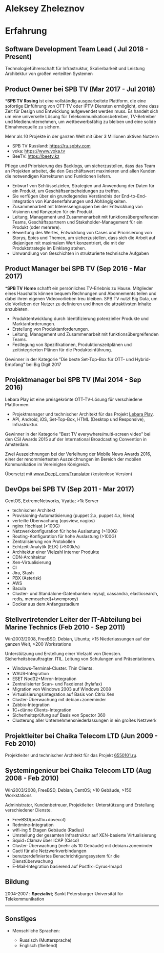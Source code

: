 Aleksey Zheleznov 
============

# Erfahrung

## Software Development Team Lead ( Jul 2018 - Present)

Technologieführerschaft für Infrastruktur, Skalierbarkeit und Leistung
Architektur von großen verteilten Systemen

## Product Owner bei SPB TV (Mar 2017 - Jul 2018)

***SPB TV Rosing** ist eine vollständig ausgearbeitete Plattform, die eine sofortige Einführung von OTT-TV oder IPTV-Diensten ermöglicht, ohne dass Zeit für Design und Entwicklung aufgewendet werden muss. Es handelt sich um eine universelle Lösung für Telekommunikationsbetreiber, TV-Betreiber und Medienunternehmen, um wettbewerbsfähig zu bleiben und eine solide Einnahmequelle zu sichern.

Mehr als 10 Projekte in der ganzen Welt mit über 3 Millionen aktiven Nutzern

- SPB TV Russland: https://ru.spbtv.com
- voka: https://www.voka.tv
- BeeTV: https://beetv.kz

Pflege und Priorisierung des Backlogs, um sicherzustellen, dass das Team an Projekten arbeitet, die den Geschäftswert maximieren und allen Kunden die notwendigen Korrekturen und Funktionen liefern.

* Entwurf von Schlüsselzielen, Strategien und Anwendung der Daten für ein Produkt, um Geschäftsentscheidungen zu treffen.
* Sie verfügen über ein grundlegendes Verständnis der End-to-End-Integration von Kundenerfahrungen und Abhängigkeiten.
* Zusammenarbeit mit Interessengruppen bei der Entwicklung von Visionen und Konzepten für ein Produkt.
* Leitung, Management und Zusammenarbeit mit funktionsübergreifenden Teams, Geschäftspartnern und Stakeholder-Management für ein Produkt (oder mehrere).
* Bewertung des Wertes, Entwicklung von Cases und Priorisierung von Storys, Epics und Themen, um sicherzustellen, dass sich die Arbeit auf diejenigen mit maximalem Wert konzentriert, die mit der Produktstrategie im Einklang stehen.
* Umwandlung von Geschichten in strukturierte technische Aufgaben

## Product Manager bei SPB TV (Sep 2016 - Mar 2017)

***SPB TV Home** schafft ein persönliches TV-Erlebnis zu Hause. Mitglieder eines Haushalts können bequem Rechnungen und Abonnements teilen und dabei ihren eigenen Videovorlieben treu bleiben. SPB TV nutzt Big Data, um die Vorlieben der Nutzer zu definieren und ihnen die attraktivsten Inhalte anzubieten.

* Produktentwicklung durch Identifizierung potenzieller Produkte und Marktanforderungen.
* Erstellung von Produktanforderungen.
* Leitung, Management und Zusammenarbeit mit funktionsübergreifenden Teams.
* Festlegung von Spezifikationen, Produktionszeitplänen und zeitintegrierten Plänen für die Produkteinführung.

Gewinner in der Kategorie "Die beste Set-Top-Box für OTT- und Hybrid-Empfang" bei Big Digit 2017

## Projektmanager bei SPB TV (Mai 2014 - Sep 2016)

Lebara Play ist eine preisgekrönte OTT-TV-Lösung für verschiedene Plattformen.

* Projektmanager und technischer Architekt für das Projekt [Lebara Play](http://play.lebara.com).
* API, Android, iOS, Set-Top-Box, HTML (Desktop und Responsive), Infrastruktur.

Gewinner in der Kategorie "Best TV everywhere/multi-screen video" bei den CSI Awards 2015 auf der International Broadcasting Convention in Amsterdam. 

Zwei Auszeichnungen bei der Verleihung der Mobile News Awards 2016, einer der renommiertesten Auszeichnungen im Bereich der mobilen Kommunikation im Vereinigten Königreich. 

Übersetzt mit www.DeepL.com/Translator (kostenlose Version)

## DevOps bei SPB TV (Sep 2011 - Mar 2017)

CentOS, ExtremeNetworks, Vyatta; >1k Server

* technischer Architekt
* Provisioning-Automatisierung (puppet 2.x, puppet 4.x, hiera)
* verteilte Überwachung (opsview, nagios)
* nginx Hochlast (>100G)
* Netzwerkkonfiguration für hohe Auslastung (>100G)
* Routing-Konfiguration für hohe Auslastung (>100G)
* Zentralisierung von Protokollen
* Echtzeit-Analytik (ELK) (>500k/s)
* Architektur einer Vielzahl interner Produkte
* CDN-Architektur
* Xen-Virtualisierung
* CI
* Jira, Stash
* PBX (Asterisk)
* AWS
* Bacula
* Cluster- und Standalone-Datenbanken: mysql, cassandra, elasticsearch, redis, memcached(+twemproxy)
* Docker aus dem Anfangsstadium


## Stellvertretender Leiter der IT-Abteilung bei Marine Technics (Feb 2010 - Sep 2011)

Win2003/2008, FreeBSD, Debian, Ubuntu; >15 Niederlassungen auf der ganzen Welt, >200 Workstations

Unterstützung und Erstellung einer Vielzahl von Diensten. Sicherheitsbeauftragter. ITIL. Leitung von Schulungen und Präsentationen.

* Windows-Terminal-Cluster. Thin Clients.
* WSUS-Integration
* ESET Nod32+Mirror-Integration
* Zentralisierter Scan- und Faxdienst (hylafax)
* Migration von Windows 2003 auf Windows 2008
* Virtualisierungsintegration auf Basis von Citrix Xen
* Cluster-Überwachung mit debian+zoneminder
* Zabbix-Integration
* 1C+dünne Clients-Integration
* Sicherheitsprüfung auf Basis von Spector 360
* Clusterung aller Unternehmensniederlassungen in ein großes Netzwerk


## Projektleiter bei Chaika Telecom LTD (Jun 2009 - Feb 2010)

Projektleiter und technischer Architekt für das Projekt [6550101.ru](http://6550101.ru).


## Systemingenieur bei Chaika Telecom LTD (Aug 2008 - Feb 2010)

Win2003/2008, FreeBSD, Debian, CentOS; >10 Gebäude, >150 Workstations

Administrator, Kundenbetreuer, Projektleiter: Unterstützung und Erstellung verschiedener Dienste.

* FreeBSD(postfix+dovecot)
* Redmine-Integration
* wifi-ing 5 Etagen Gebäude (Radius)
* Umstellung der gesamten Infrastruktur auf XEN-basierte Virtualisierung
* Squid+Clamav über ICAP (Cisco)
* Cluster-Überwachung (mehr als 10 Gebäude) mit debian+zoneminder
* Cacti für alle Netzwerkverbindungen
* benutzerdefiniertes Benachrichtigungssystem für die Dienstüberwachung
* E-Mail-Integration basierend auf Postfix+Cyrus-Imapd

Bildung
---------

2004-2007
:   **Spezialist**; Sankt Petersburger Universität für Telekommunikation



---------------------------------------

Sonstiges
---------


* Menschliche Sprachen:

     * Russisch (Muttersprache)
     * Englisch (fließend)
